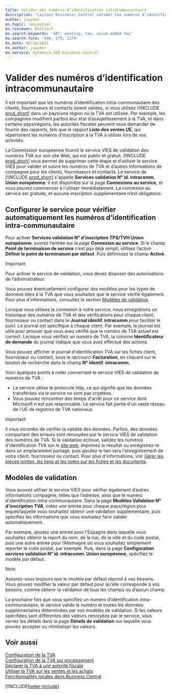 ```yaml
---
title: Valider des numéros d’identification intracommunautaire
description: "Laissez Business\_Central valider les numéros d’identification intra-communautaire et d’autres informations sur la société pour vos contacts, clients et fournisseurs, sur la base du service de validation du numéro d’identification intra-communautaire de l’Union européenne."
author: jswymer
ms.topic: conceptual
ms.reviewer: bholtorf
ms.search.keywords: 'VAT, posting, tax, value-added tax'
ms.search.form: '249, 575, 1279'
ms.date: 06/16/2021
ms.author: jswymer
ms.service: dynamics-365-business-central
---
```


# Valider des numéros d’identification intracommunautaire

Il est important que les numéros d’identification intra-communautaire des clients, fournisseurs et contacts soient valides, si vous utilisez [!INCLUDE [prod_short](includes/prod_short.md)] dans un pays/une région où la TVA est utilisée. Par exemple, les compagnies modifient parfois leur état d’assujettissement à la TVA, et dans certains pays/régions, les autorités fiscales peuvent vous demander de fournir des rapports, tels que le rapport **Liste des ventes UE**, qui répertorient les numéros d'inscription à la TVA à utiliser lors de vos activités.

La Commission européenne fournit le service VIES de validation des numéros TVA sur son site Web, qui est public et gratuit. [!INCLUDE [prod_short](includes/prod_short.md)] vous permet de supprimer cette étape et d’utiliser le service VIES pour valider et suivre les numéros de TVA et d’autres informations de compagnie pour les clients, fournisseurs et contacts. Le service de [!INCLUDE [prod_short](includes/prod_short.md)] s'appelle **Services validation N° id. intracomm. Union européenne**. Il est disponible sur la page **Connexions au service**, et vous pouvez commencer à l'utiliser immédiatement. La connexion au service est gratuite, et aucune inscription supplémentaire n’est obligatoire.

## Configurer le service pour vérifier automatiquement les numéros d’identification intra-communautaire

Pour activer **Services validation N° d’inscription TPS/TVH Union européenne**, ouvrez l’entrée sur la page **Connexion au service**. Si le champ **Point de terminaison de service** n’est pas déjà rempli, utilisez l’action **Définir le point de terminaison par défaut**. Puis définissez le champ **Activé**.  

> [!IMPORTANT]
> Pour activer le service de validation, vous devez disposer des autorisations de l’administrateur.

Vous pouvez éventuellement configurer des modèles pour les types de données liées à la TVA que vous souhaitez que le service vérifie également. Pour plus d’informations, consultez la section [Modèles de validation](#validation-templates).

Lorsque vous utilisez la connexion à notre service, nous enregistrons un historique des numéros de TVA et des vérifications pour chaque client, fournisseur ou contact dans le **Journal identif. intracomm** pour faciliter le suivi. Le journal est spécifique à chaque client. Par exemple, le journal est utile pour prouver que vous avez vérifié que le numéro de TVA actuel est correct. Lorsque vous vérifiez un numéro de TVA, la colonne **Identificateur de demande** du journal indique que vous avez effectué des actions.

Vous pouvez afficher le journal d'identification TVA sur les fiches client, fournisseur ou contact, sous le raccourci **Facturation**, en cliquant sur le bouton de recherche dans le champ **N° identif. intracomm.**  

Voici quelques points à noter concernant le service VIES de validation de numéros de TVA :

* Le service utilise le protocole http, ce qui signifie que les données transférées via le service ne sont pas cryptées.  
* Vous pouvez rencontrer des temps d'arrêt pour ce service dont Microsoft n'est pas responsable. Le service fait partie d'un vaste réseau de l'UE de registres de TVA nationaux.

> [!IMPORTANT]
> Il vous incombe de vérifier la validité des données. Parfois, des données comportant des erreurs sont renvoyées par le service VIES de validation des numéros de TVA. Si la validation échoue, validez les numéros d'identification TVA sur le [site web](https://ec.europa.eu/taxation_customs/vies/), imprimez le résultat ou enregistrez-le dans un emplacement partagé, puis ajoutez le lien vers l'enregistrement de votre client, fournisseur ou contact. Pour plus d'informations, voir [Gérer les pièces jointes, les liens et les notes sur les fiches et les documents](ui-how-add-link-to-record.md).

## Modèles de validation

Vous pouvez utiliser le service VIES pour vérifier également d’autres informations compagnie, telles que l’adresse, ainsi que le numéro d’identification intra-communautaire. Dans la page **Modèles Validation N° d'inscription TVA**, créez une entrée pour chaque pays/région pour lequel/laquelle vous souhaitez obtenir une validation supplémentaire, puis spécifiez les informations que vous souhaitez faire valider automatiquement.  

Par exemple, ajoutez une entrée pour l’Espagne dans laquelle vous souhaitez obtenir la report du nom, de la rue, de la ville et du code postal, puis une autre entrée pour l’Allemagne où vous souhaitez simplement reporter le code postal, par exemple. Puis, dans la page **Configuration services validation N° id. intracomm. Union européenne**, spécifiez le modèle par défaut.  

> [!NOTE]
> Assurez-vous toujours que le modèle par défaut répond à vos besoins. Vous pouvez modifier la valeur par défaut pour qu’elle corresponde à vos besoins, comme obtenir la validation de tous les champs ou d’aucun champ.

La prochaine fois que vous spécifiez un numéro d’identification intra-communautaire, le service valide le numéro et toutes les données supplémentaires déterminées par vos modèles de validation. Si les valeurs spécifiées sont différentes des valeurs renvoyées par le service, vous verrez les détails dans la page **Détails de validation** sur laquelle vous pouvez accepter ou réinitialiser les valeurs.  

## Voir aussi

[Configuration de la TVA](finance-setup-vat.md)  
[Configuration de la TVA sur encaissement](finance-setup-unrealized-vat.md)  
[Déclarer la TVA à une autorité fiscale](finance-how-report-vat.md)  
[Utiliser la TVA sur les ventes et les achats](finance-work-with-vat.md)  
[Fonctionnalités locales dans Business Central](about-localization.md)  


[!INCLUDE[footer-include](includes/footer-banner.md)]
